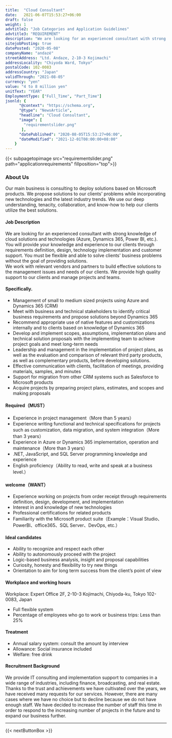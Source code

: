 ```yaml
---
title:  "Cloud Consultant"
date:   2021-06-07T15:53:27+06:00
draft: false
weight: 1
advtitle2: "Job Categories and Application Guidelines"
advtitle3: "REQUIREMENT"
description: "We are looking for an experienced consultant with strong knowledge of Microsoft Cloud solutions and technologies (Azure, Dynamics 365, Power BI, etc.). You will provide your knowledge and experience to our clients through requirements definition, design, technology implementation and customer support. You must be flexible and able to solve clients' business problems without the goal of providing solutions.  Provides high quality support to clients and manages projects and teams."
sitejobPosting: true
datePosted: "2020-05-08"
companyName: "andazé"
streetAddress: "Ltd. Andaze, 2-10-3 Kojimachi"
addressLocality: "Chiyoda Ward, Tokyo"
postalCode: 102-0083
addressCountry: "Japan"
validThrough: "2021-08-05"
currency: "yen"
value: "4 to 8 million yen"
unitText: "YEAR"
EmploymentType: ["Full_Time", "Part_Time"]
jsonld: {
      "@context": "https://schema.org",
      "@type": "NewsArticle",
      "headline": "Cloud Consultant",
      "image": [
        "requirementslider.png"
       ],
      "datePublished": "2020-08-05T15:53:27+06:00",
      "dateModified": "2021-12-01T08:00:00+08:00"
    }
---
```

{{< subpagetopimage src="requirementslider.png" path="applicationrequirements" fillposition="top">}}

### About Us

Our main business is consulting to deploy solutions based on Microsoft products. We propose solutions to our clients' problems while incorporating new technologies and the latest industry trends. We use our deep understanding, tenacity, collaboration, and know-how to help our clients utilize the best solutions.

#### Job Description

We are looking for an experienced consultant with strong knowledge of cloud solutions and technologies (Azure, Dynamics 365, Power BI, etc.). You will provide your knowledge and experience to our clients through requirements definition, design, technology implementation and customer support. You must be flexible and able to solve clients' business problems without the goal of providing solutions.    
We work with relevant vendors and partners to build effective solutions to the management issues and needs of our clients. We provide high quality support to our clients and manage projects and teams.

#### Specifically.

- Management of small to medium sized projects using Azure and Dynamics 365 (CRM)  
- Meet with business and technical stakeholders to identify critical business requirements and propose solutions beyond Dynamics 365  
- Recommend appropriate use of native features and customizations internally and to clients based on knowledge of Dynamics 365  
- Develop and implement scopes, assumptions, implementation plans and technical solution proposals with the implementing team to achieve project goals and meet long-term needs  
- Leadership and management in the implementation of project plans, as well as the evaluation and comparison of relevant third party products, as well as complementary products, before developing solutions.  
- Effective communication with clients, facilitation of meetings, providing materials, samples, and minutes  
- Support for migration from other CRM systems such as Salesforce to Microsoft products  
- Acquire projects by preparing project plans, estimates, and scopes and making proposals

#### Required（MUST）

- Experience in project management（More than 5 years）  
- Experience writing functional and technical specifications for projects such as customization, data migration, and system integration（More than 3 years）  
- Experience in Azure or Dynamics 365 implementation, operation and maintenance（More than 3 years）  
- .NET, JavaScript, and SQL Server programming knowledge and experience  
- English proficiency（Ability to read, write and speak at a business level.）

#### welcome（WANT）

- Experience working on projects from order receipt through requirements definition, design, development, and implementation  
- Interest in and knowledge of new technologies  
- Professional certifications for related products  
- Familiarity with the Microsoft product suite（Example：Visual Studio、PowerBI、office365、SQL Server、DevOps, etc.）

#### Ideal candidates

- Ability to recognize and respect each other  
- Ability to autonomously proceed with the project 
- Logic-based business analysis, insight and proposal capabilities 
- Curiosity, honesty and flexibility to try new things  
- Orientation to aim for long term success from the client’s point of view

#### Workplace and working hours
Workplace: Expert Office 2F, 2-10-3 Kojimachi, Chiyoda-ku, Tokyo 102-0083, Japan 
- Full flexible system  
- Percentage of employees who go to work or business trips: Less than 25%


#### Treatment

- Annual salary system: consult the amount by interview 
- Allowance: Social insurance included 
- Welfare: free drink

#### Recruitment Background

We provide IT consulting and implementation support to companies in a wide range of industries, including finance, broadcasting, and real estate. Thanks to the trust and achievements we have cultivated over the years, we have received many requests for our services. However, there are many cases where we have no choice but to decline because we do not have enough staff. We have decided to increase the number of staff this time in order to respond to the increasing number of projects in the future and to expand our business further.

---

{{< nextButtonBox >}}
